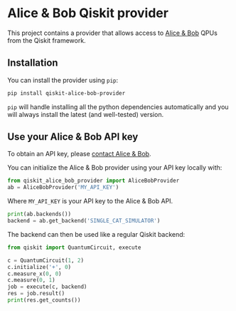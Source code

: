 # Alice & Bob Qiskit provider

This project contains a provider that allows access to
[Alice & Bob](https://alice-bob.com/) QPUs from the Qiskit framework.

## Installation

You can install the provider using `pip`:

```bash
pip install qiskit-alice-bob-provider
```

`pip` will handle installing all the python dependencies automatically and you
will always install the  latest (and well-tested) version.

## Use your Alice & Bob API key

To obtain an API key, please [contact Alice & Bob](https://alice-bob.com/contact/).

You can initialize the Alice & Bob provider using your API key locally with:

```python
from qiskit_alice_bob_provider import AliceBobProvider
ab = AliceBobProvider('MY_API_KEY')
```

Where `MY_API_KEY` is your API key to the Alice & Bob API.

```python
print(ab.backends())
backend = ab.get_backend('SINGLE_CAT_SIMULATOR')
```

The backend can then be used like a regular Qiskit backend:

```python
from qiskit import QuantumCircuit, execute

c = QuantumCircuit(1, 2)
c.initialize('+', 0)
c.measure_x(0, 0)
c.measure(0, 1)
job = execute(c, backend)
res = job.result()
print(res.get_counts())
```
